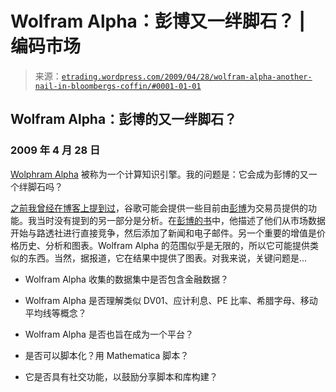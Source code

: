 <!--yml

分类：未分类

日期：2024-05-12 19:39:45

-->

# Wolfram Alpha：彭博又一绊脚石？ | 编码市场

> 来源：[`etrading.wordpress.com/2009/04/28/wolfram-alpha-another-nail-in-bloombergs-coffin/#0001-01-01`](https://etrading.wordpress.com/2009/04/28/wolfram-alpha-another-nail-in-bloombergs-coffin/#0001-01-01)

## Wolfram Alpha：彭博的又一绊脚石？

### 2009 年 4 月 28 日

[Wolphram Alpha](http://www.wolframalpha.com/) 被称为一个计算知识引擎。我的问题是：它会成为彭博的又一个绊脚石吗？

[之前我曾经在博客上提到过](https://etrading.wordpress.com/2006/06/01/25-million-lines-of-fortran/)，谷歌可能会提供一些目前由[彭博](http://www.bloomberg.com/)为交易员提供的功能。我当时没有提到的另一部分是分析。在[彭博的书](http://www.amazon.co.uk/Bloomberg-Michael/dp/0471208884)中，他描述了他们从市场数据开始与路透社进行直接竞争，然后添加了新闻和电子邮件。另一个重要的增值是价格历史、分析和图表。Wolfram Alpha 的范围似乎是无限的，所以它可能提供类似的东西。当然，据报道，它在结果中提供了图表。对我来说，关键问题是...

+   Wolfram Alpha 收集的数据集中是否包含金融数据？

+   Wolfram Alpha 是否理解类似 DV01、应计利息、PE 比率、希腊字母、移动平均线等概念？

+   Wolfram Alpha 是否也旨在成为一个平台？

+   是否可以脚本化？用 Mathematica 脚本？

+   它是否具有社交功能，以鼓励分享脚本和库构建？
